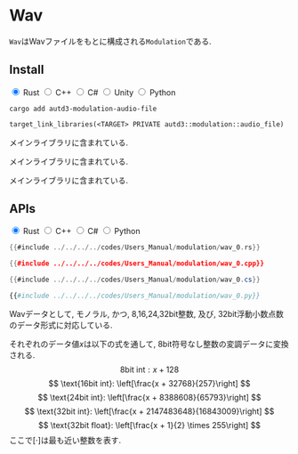 # Wav

`Wav`はWavファイルをもとに構成される`Modulation`である.

## Install

<div class="tabs">
<input id="rust_tab_install" type="radio" class="tab" name="tab_install" checked>
<label class="tab_item" n=5 for="rust_tab_install">Rust</label>
<input id="cpp_tab_install" type="radio" class="tab" name="tab_install">
<label class="tab_item" n=5 for="cpp_tab_install">C++</label>
<input id="cs_tab_install" type="radio" class="tab" name="tab_install">
<label class="tab_item" n=5 for="cs_tab_install">C#</label>
<input id="unity_tab_install" type="radio" class="tab" name="tab_install">
<label class="tab_item" n=5 for="unity_tab_install">Unity</label>
<input id="python_tab_install" type="radio" class="tab" name="tab_install">
<label class="tab_item" n=5 for="python_tab_install">Python</label>

```rust,name=Shell
cargo add autd3-modulation-audio-file
```

```cpp,name=CMakeLists.txt
target_link_libraries(<TARGET> PRIVATE autd3::modulation::audio_file)
```

<div class="tab_content" id="cs_code_content">
  <p>
    メインライブラリに含まれている.
  </p>
</div>

<div class="tab_content" id="unity_code_content">
  <p>
    メインライブラリに含まれている.
  </p>
</div>

<div class="tab_content" id="python_code_content">
  <p>
    メインライブラリに含まれている.
  </p>
</div>
</div>

## APIs

<div class="tabs">
<input id="rust_tab_api" type="radio" class="tab" name="tab_api" checked>
<label class="tab_item" n=4 for="rust_tab_api">Rust</label>
<input id="cpp_tab_api" type="radio" class="tab" name="tab_api">
<label class="tab_item" n=4 for="cpp_tab_api">C++</label>
<input id="cs_tab_api" type="radio" class="tab" name="tab_api">
<label class="tab_item" n=4 for="cs_tab_api">C#</label>
<input id="python_tab_api" type="radio" class="tab" name="tab_api">
<label class="tab_item" n=4 for="python_tab_api">Python</label>

```rust
{{#include ../../../../codes/Users_Manual/modulation/wav_0.rs}}
```

```cpp
{{#include ../../../../codes/Users_Manual/modulation/wav_0.cpp}}
```

```cs
{{#include ../../../../codes/Users_Manual/modulation/wav_0.cs}}
```

```python
{{#include ../../../../codes/Users_Manual/modulation/wav_0.py}}
```
</div>

Wavデータとして, モノラル, かつ, 8,16,24,32bit整数, 及び, 32bit浮動小数点数のデータ形式に対応している.

それぞれのデータ値$x$は以下の式を通して, 8bit符号なし整数の変調データに変換される.
$$
\text{8bit int}: x + 128
$$
$$
\text{16bit int}: \left[\frac{x + 32768}{257}\right]
$$
$$
\text{24bit int}: \left[\frac{x + 8388608}{65793}\right]
$$
$$
\text{32bit int}: \left[\frac{x + 2147483648}{16843009}\right]
$$
$$
\text{32bit float}: \left[\frac{x + 1}{2} \times 255\right]
$$
ここで$[\cdot]$は最も近い整数を表す.
